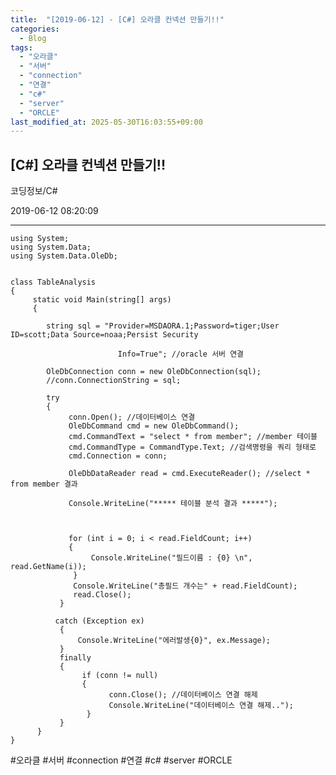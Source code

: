 ```yaml
---
title:  "[2019-06-12] - [C#] 오라클 컨넥션 만들기!!"
categories:
  - Blog
tags:
  - "오라클"
  - "서버"
  - "connection"
  - "연결"
  - "c#"
  - "server"
  - "ORCLE"
last_modified_at: 2025-05-30T16:03:55+09:00
---
```


## [C#] 오라클 컨넥션 만들기!!

코딩정보/C#

2019-06-12 08:20:09

* * *
    
    
    using System;
    using System.Data;
    using System.Data.OleDb;
    
    
    class TableAnalysis
    {
         static void Main(string[] args)
         {
    
            string sql = "Provider=MSDAORA.1;Password=tiger;User ID=scott;Data Source=noaa;Persist Security
    
                            Info=True"; //oracle 서버 연결
    
            OleDbConnection conn = new OleDbConnection(sql);
            //conn.ConnectionString = sql;
    
            try
            {
                 conn.Open(); //데이터베이스 연결
                 OleDbCommand cmd = new OleDbCommand();
                 cmd.CommandText = "select * from member"; //member 테이블
                 cmd.CommandType = CommandType.Text; //검색명령을 쿼리 형태로
                 cmd.Connection = conn;
    
                 OleDbDataReader read = cmd.ExecuteReader(); //select * from member 결과
    
                 Console.WriteLine("***** 테이블 분석 결과 *****");
    
                
    
                 for (int i = 0; i < read.FieldCount; i++)
                 {
                      Console.WriteLine("필드이름 : {0} \n", read.GetName(i));
                  }
                  Console.WriteLine("총필드 개수는" + read.FieldCount);
                  read.Close();
               }
    
              catch (Exception ex)
               {
                   Console.WriteLine("에러발생{0}", ex.Message);
               }
               finally
               {
                    if (conn != null)
                    {
                          conn.Close(); //데이터베이스 연결 해제
                          Console.WriteLine("데이터베이스 연결 해제..");
                     }
               }
          }
    }

  

#오라클 #서버 #connection #연결 #c# #server #ORCLE

